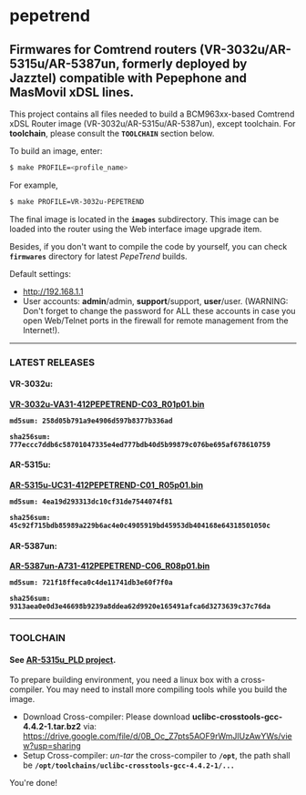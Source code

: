 # pepetrend
## Firmwares for Comtrend routers (VR-3032u/AR-5315u/AR-5387un, formerly deployed by Jazztel) compatible with Pepephone and MasMovil xDSL lines. 

This project contains all files needed to build a BCM963xx-based Comtrend xDSL Router image (VR-3032u/AR-5315u/AR-5387un), except toolchain. For **toolchain**, please consult the **`TOOLCHAIN`** section below.

To build an image, enter:
```sh
$ make PROFILE=<profile_name>
```

For example,
```sh
$ make PROFILE=VR-3032u-PEPETREND
```

The final image is located in the **`images`** subdirectory. This image can be loaded into the router using the Web interface image upgrade item.

Besides, if you don't want to compile the code by yourself, you can check **`firmwares`** directory for latest *PepeTrend* builds.

Default settings:
- http://192.168.1.1
- User accounts: **admin**/admin, **support**/support, **user**/user. (WARNING: Don't forget to change the password for ALL these accounts in case you open Web/Telnet ports in the firewall for remote management from the Internet!).

---
### LATEST RELEASES
#### VR-3032u:
[**VR-3032u-VA31-412PEPETREND-C03_R01p01.bin**](https://github.com/PepeTrend/pepetrend/raw/master/firmwares/VR-3032u-VA31-412PEPETREND-C03_R01p01.bin)

**`md5sum: 258d05b791a9e4906d597b8377b336ad`**

**`sha256sum: 777eccc7ddb6c58701047335e4ed777bdb40d5b99879c076be695af678610759`**


#### AR-5315u:
[**AR-5315u-UC31-412PEPETREND-C01_R05p01.bin**](https://github.com/PepeTrend/pepetrend/raw/master/firmwares/AR-5315u-UC31-412PEPETREND-C01_R05p01.bin)

**`md5sum: 4ea19d293313dc10cf31de7544074f81`**

**`sha256sum: 45c92f715bdb85989a229b6ac4e0c4905919bd45953db404168e64318501050c`**


#### AR-5387un:
[**AR-5387un-A731-412PEPETREND-C06_R08p01.bin**](https://github.com/PepeTrend/pepetrend/raw/master/firmwares/AR-5387un-A731-412PEPETREND-C06_R08p01.bin)

**`md5sum: 721f18ffeca0c4de11741db3e60f7f0a`**

**`sha256sum: 9313aea0e0d3e46698b9239a8ddea62d9920e165491afca6d3273639c37c76da`**


---
### TOOLCHAIN
#### See [AR-5315u_PLD project](https://github.com/antonywcl/AR-5315u_PLD).
To prepare building environment, you need a linux box with a cross-compiler.
You may need to install more compiling tools while you build the image.
 - Download Cross-compiler:
Please download **uclibc-crosstools-gcc-4.4.2-1.tar.bz2** via: 
https://drive.google.com/file/d/0B_Oc_Z7pts5AOF9rWmJlUzAwYWs/view?usp=sharing
 - Setup Cross-compiler:
*un-tar* the cross-compiler to **`/opt`**, the path shall be **`/opt/toolchains/uclibc-crosstools-gcc-4.4.2-1/...`**

You're done!

